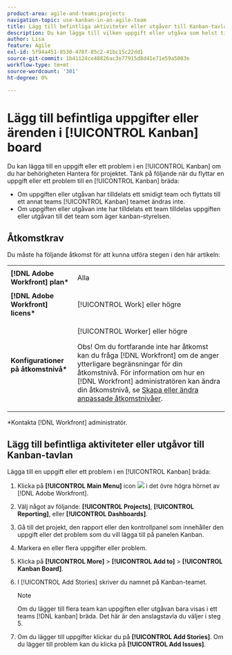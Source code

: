 ```yaml
---
product-area: agile-and-teams;projects
navigation-topic: use-kanban-in-an-agile-team
title: Lägg till befintliga aktiviteter eller utgåvor till Kanban-tavlan
description: Du kan lägga till vilken uppgift eller utgåva som helst till en Kanban-panel om du har Hantera-åtkomst till projektet.
author: Lisa
feature: Agile
exl-id: 5f94a451-8530-478f-85c2-41bc15c22dd1
source-git-commit: 1b41124ce48826ac3e77915d8d41e71e59a5003e
workflow-type: tm+mt
source-wordcount: '301'
ht-degree: 0%

---
```


# Lägg till befintliga uppgifter eller ärenden i [!UICONTROL Kanban] board

Du kan lägga till en uppgift eller ett problem i en [!UICONTROL Kanban] om du har behörigheten Hantera för projektet. Tänk på följande när du flyttar en uppgift eller ett problem till en [!UICONTROL Kanban] bräda:

* Om uppgiften eller utgåvan har tilldelats ett smidigt team och flyttats till ett annat teams [!UICONTROL Kanban] teamet ändras inte.
* Om uppgiften eller utgåvan inte har tilldelats ett team tilldelas uppgiften eller utgåvan till det team som äger kanban-styrelsen.

## Åtkomstkrav

Du måste ha följande åtkomst för att kunna utföra stegen i den här artikeln:

<table style="table-layout:auto"> 
 <col> 
 <col> 
 <tbody> 
  <tr> 
   <td role="rowheader"><strong>[!DNL Adobe Workfront] plan*</strong></td> 
   <td> <p>Alla</p> </td> 
  </tr> 
  <tr> 
   <td role="rowheader"><strong>[!DNL Adobe Workfront] licens*</strong></td> 
   <td> <p>[!UICONTROL Work] eller högre</p> </td> 
  </tr> 
  <tr> 
   <td role="rowheader"><strong>Konfigurationer på åtkomstnivå*</strong></td> 
   <td> <p>[!UICONTROL Worker] eller högre</p> <p>Obs! Om du fortfarande inte har åtkomst kan du fråga [!DNL Workfront] om de anger ytterligare begränsningar för din åtkomstnivå. För information om hur en [!DNL Workfront] administratören kan ändra din åtkomstnivå, se <a href="../../administration-and-setup/add-users/configure-and-grant-access/create-modify-access-levels.md" class="MCXref xref">Skapa eller ändra anpassade åtkomstnivåer</a>.</p> </td> 
  </tr> 
 </tbody> 
</table>

&#42;Kontakta [!DNL Workfront] administratör.

## Lägg till befintliga aktiviteter eller utgåvor till Kanban-tavlan

Lägga till en uppgift eller ett problem i en [!UICONTROL Kanban] bräda:

1. Klicka på **[!UICONTROL Main Menu]** icon ![](assets/main-menu-icon.png) i det övre högra hörnet av [!DNL Adobe Workfront].

1. Välj något av följande: **[!UICONTROL Projects]**, **[!UICONTROL Reporting]**, eller **[!UICONTROL Dashboards]**.

1. Gå till det projekt, den rapport eller den kontrollpanel som innehåller den uppgift eller det problem som du vill lägga till på panelen Kanban.
1. Markera en eller flera uppgifter eller problem.
1. Klicka på **[!UICONTROL More]** > **[!UICONTROL Add to]** > **[!UICONTROL Kanban Board]**.
1. I [!UICONTROL Add Stories] skriver du namnet på Kanban-teamet.

   >[!NOTE]
   >
   >Om du lägger till flera team kan uppgiften eller utgåvan bara visas i ett teams [!DNL kanban] bräda. Det här är den anslagstavla du väljer i steg 5.

1. Om du lägger till uppgifter klickar du på **[!UICONTROL Add Stories]**.
Om du lägger till problem kan du klicka på **[!UICONTROL Add Issues]**.
